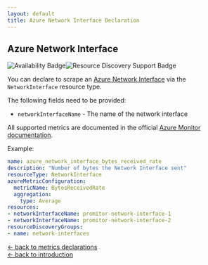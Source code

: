 ```yaml
---
layout: default
title: Azure Network Interface Declaration
---
```


## Azure Network Interface

![Availability Badge](https://img.shields.io/badge/Available%20Starting-v1.0-green.svg)![Resource Discovery Support Badge](https://img.shields.io/badge/Support%20for%20Resource%20Discovery-Yes-green.svg)

You can declare to scrape an [Azure Network Interface](https://docs.microsoft.com/en-us/azure/virtual-network/virtual-network-network-interface)
via the `NetworkInterface` resource type.

The following fields need to be provided:

- `networkInterfaceName` - The name of the network interface

All supported metrics are documented in the official [Azure Monitor documentation](https://docs.microsoft.com/en-us/azure/azure-monitor/platform/metrics-supported#microsoftnetworknetworkinterfaces).

Example:

```yaml
name: azure_network_interface_bytes_received_rate
description: "Number of bytes the Network Interface sent"
resourceType: NetworkInterface
azureMetricConfiguration:
  metricName: BytesReceivedRate
  aggregation:
    type: Average
resources:
- networkInterfaceName: promitor-network-interface-1
- networkInterfaceName: promitor-network-interface-2
resourceDiscoveryGroups:
- name: network-interfaces
```

<!-- markdownlint-disable MD033 -->
[&larr; back to metrics declarations](/configuration/v2.x/metrics)<br />
[&larr; back to introduction](/)
<!-- markdownlint-enable -->
